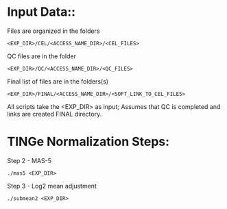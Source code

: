 Input Data::
============

Files are organized in the folders 

    <EXP_DIR>/CEL/<ACCESS_NAME_DIR>/<CEL_FILES>

QC files are in the folder

    <EXP_DIR>/QC/<ACCESS_NAME_DIR>/<QC_FILES>

Final list of files are in the folders(s)

    <EXP_DIR>/FINAL/<ACCESS_NAME_DIR>/<SOFT_LINK_TO_CEL_FILES>

All scripts take the <EXP_DIR> as input; 
Assumes that QC is completed and links are created FINAL directory.

TINGe Normalization Steps:
==========================

Step 2 - MAS-5

    ./mas5 <EXP_DIR>

Step 3 - Log2 mean adjustment

    ./submean2 <EXP_DIR>

